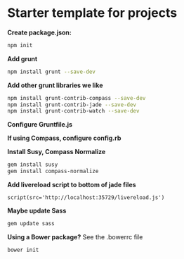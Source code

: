 # Starter template for projects

**Create package.json:**
```bash
npm init
```

**Add grunt**
```bash
npm install grunt --save-dev
```

**Add other grunt libraries we like**
```bash
npm install grunt-contrib-compass --save-dev
npm install grunt-contrib-jade --save-dev
npm install grunt-contrib-watch --save-dev
```

**Configure Gruntfile.js**

**If using Compass, configure config.rb**

**Install Susy, Compass Normalize**
```bash
gem install susy
gem install compass-normalize
```

**Add livereload script to bottom of jade files**
```markup
script(src='http://localhost:35729/livereload.js')
```

**Maybe update Sass**
```bash
gem update sass
```

**Using a Bower package?**
See the .bowerrc file

```bash
bower init
```

